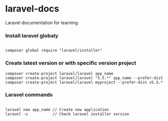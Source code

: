 # laravel-docs
Laravel documentation for learning  

### Install laravel globaly  
  
```

composer global require "laravel/installer"

```
  
  
### Create latest version or with specific version project   
  
```
composer create-project laravel/laravel app_name
composer create-project laravel/laravel "5.5.*" app_name --prefer-dist
composer create-project laravel/laravel myproject --prefer-dist v5.5.*

```
  
  
### Laravel commands  
  
```

laravel new app_name // Create new application  
laravel -v           // Check laravel installer version

```
